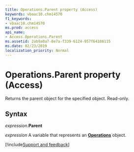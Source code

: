 ```yaml
---
title: Operations.Parent property (Access)
keywords: vbaac10.chm14570
f1_keywords:
- vbaac10.chm14570
ms.prod: access
api_name:
- Access.Operations.Parent
ms.assetid: 2ab9a0a7-8e7a-f339-6124-957f64186115
ms.date: 02/23/2019
localization_priority: Normal
---
```



# Operations.Parent property (Access)

Returns the parent object for the specified object. Read-only.


## Syntax

_expression_.**Parent**

_expression_ A variable that represents an **[Operations](Access.Operations.md)** object.




[!include[Support and feedback](~/includes/feedback-boilerplate.md)]